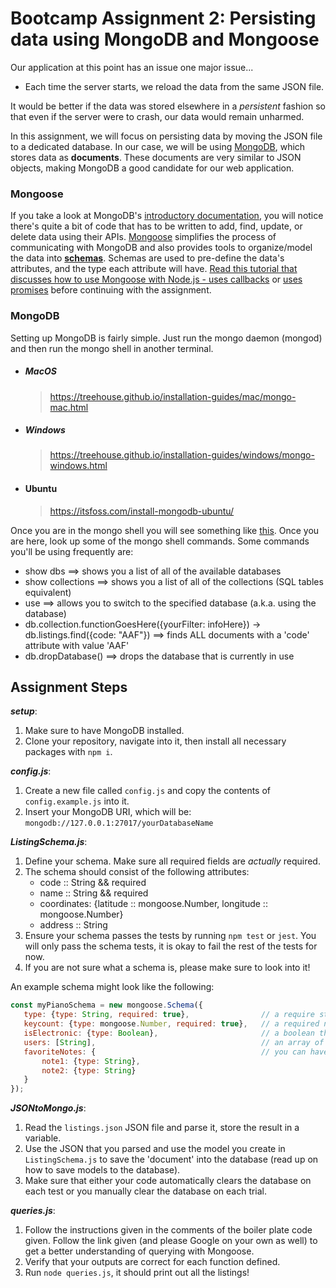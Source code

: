 # Bootcamp Assignment 2: Persisting data using MongoDB and Mongoose

Our application at this point has an issue one major issue... 
- Each time the server starts, we reload the data from the same JSON file. 
 
It would be better if the data was stored elsewhere in a *persistent* fashion so that even if the server were to crash, our data would remain unharmed.

In this assignment, we will focus on persisting data by moving the JSON file to a dedicated database.  In our case, we will be using [MongoDB](https://www.mongodb.org/), which stores data as **documents**. These documents are very similar to JSON objects, making MongoDB a good candidate for our web application. 

### Mongoose
If you take a look at MongoDB's [introductory documentation](https://docs.mongodb.org/getting-started/node/introduction/), you will notice there's quite a bit of code that has to be written to add, find, update, or delete data using their APIs. [Mongoose](https://mongoosejs.com/docs/index.html) simplifies the process of communicating with MongoDB and also provides tools to organize/model the data into [**schemas**](https://mongoosejs.com/docs/guide.html). Schemas are used to pre-define the data's attributes, and the type each attribute will have. [Read this tutorial that discusses how to use Mongoose with Node.js - uses callbacks](https://scotch.io/tutorials/using-mongoosejs-in-node-js-and-mongodb-applications) or [uses promises](https://developerhandbook.com/mongodb/connect-mongo-atlas-mongoose/) before continuing with the assignment.

### MongoDB
Setting up MongoDB is fairly simple. Just run the mongo daemon (mongod) and then run the mongo shell in another terminal.
<br/>
- ##### MacOS
    > https://treehouse.github.io/installation-guides/mac/mongo-mac.html
- ##### Windows
    > https://treehouse.github.io/installation-guides/windows/mongo-windows.html
- #### Ubuntu
    > https://itsfoss.com/install-mongodb-ubuntu/
    
Once you are in the mongo shell you will see something like [this](https://i.imgur.com/tCZ6V6P.png). Once you are here, look up some of the mongo shell commands.
Some commands you'll be using frequently are:

- show dbs ==> shows you a list of all of the available databases
- show collections ==> shows you a list of all of the collections (SQL tables equivalent)
- use <db name> ==> allows you to switch to the specified database (a.k.a. using the database)
- db.collection.functionGoesHere({yourFilter: infoHere}) -> db.listings.find({code: "AAF"}) ==> finds ALL documents with a 'code' attribute with value 'AAF'
- db.dropDatabase() ==> drops the database that is currently in use
    

## Assignment Steps
___*setup*___:
1. Make sure to have MongoDB installed. 
2. Clone your repository, navigate into it, then install all necessary packages with `npm i`.
  
__*config.js*__:
1. Create a new file called `config.js` and copy the contents of `config.example.js` into it. 
2. Insert your MongoDB URI, which will be: `mongodb://127.0.0.1:27017/yourDatabaseName`

__*ListingSchema.js*__:
1. Define your schema. Make sure all required fields are _actually_ required.
2. The schema should consist of the following attributes:
    - code :: String && required
    - name :: String && required
    - coordinates: {latitude :: mongoose.Number, longitude :: mongoose.Number}
    - address :: String
3. Ensure your schema passes the tests by running `npm test` or `jest`. You will only pass the schema tests, it is okay to fail the rest of the tests for now.
4. If you are not sure what a schema is, please make sure to look into it!

An example schema might look like the following:

```js
const myPianoSchema = new mongoose.Schema({
   type: {type: String, required: true},                // a require string
   keycount: {type: mongoose.Number, required: true},   // a required number
   isElectronic: {type: Boolean},                       // a boolean that could either be true or false
   users: [String],                                     // an array of strings
   favoriteNotes: {                                     // you can have objects like this one, accessing the children as favoriteNotes.note1 or favoriteNotes.note2
       note1: {type: String},
       note2: {type: String}
   }
});
```

__*JSONtoMongo.js*__:
1. Read the `listings.json` JSON file and parse it, store the result in a variable.
2. Use the JSON that you parsed and use the model you create in `ListingSchema.js` to save the 'document' into the database (read up on how to save models to the database).
3. Make sure that either your code automatically clears the database on each test or you manually clear the database on each trial.

__*queries.js*__:
1. Follow the instructions given in the comments of the boiler plate code given. Follow the link given (and please Google on your own as well) to get a better understanding of querying with Mongoose.
2. Verify that your outputs are correct for each function defined.
3. Run `node queries.js`, it should print out all the listings!
